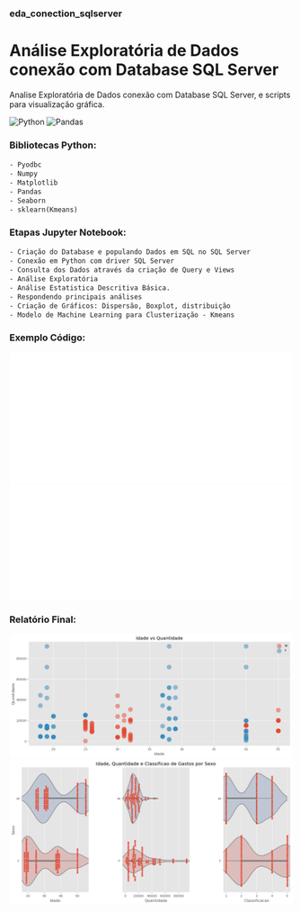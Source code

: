 ### eda_conection_sqlserver

# Análise Exploratória de Dados conexão com Database SQL Server

Analise Exploratória de Dados conexão com Database SQL Server, e scripts para visualização gráfica.



![Python](https://img.shields.io/badge/Python-d6c926?style=for-the-badge&logo=python&logoColor=blue)
![Pandas](https://img.shields.io/badge/Pandas-dc930?style=for-the-badge&logo=pandas&logoColor=black)


### Bibliotecas Python:
    - Pyodbc
    - Numpy
    - Matplotlib
    - Pandas
    - Seaborn
    - sklearn(Kmeans)
 
### Etapas Jupyter Notebook:
    - Criação do Database e populando Dados em SQL no SQL Server
    - Conexão em Python com driver SQL Server
    - Consulta dos Dados através da criação de Query e Views
    - Análise Exploratória
    - Análise Estatistica Descritiva Básica.
    - Respondendo principais análises
    - Criação de Gráficos: Dispersão, Boxplot, distribuição
    - Modelo de Machine Learning para Clusterização - Kmeans

### Exemplo Código:

![Image](https://github.com/jaquelinesfernandes/eda_conection_sqlserver/blob/main/Images/ConnectionSQLServer.svg) ![Image](https://github.com/jaquelinesfernandes/eda_conection_sqlserver/blob/main/Images/windows_SQLQuery.svg)


### Relatório Final:

![Image](https://github.com/jaquelinesfernandes/eda_conection_sqlserver/blob/main/Images/output7.png) ![Image](https://github.com/jaquelinesfernandes/eda_conection_sqlserver/blob/main/Images/output8.png)